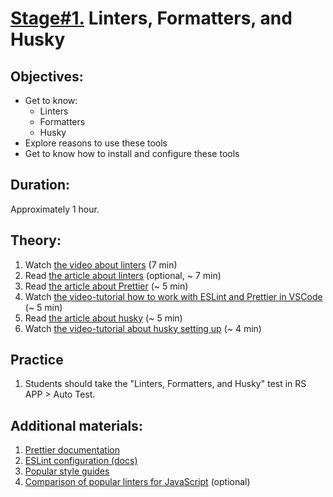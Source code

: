 # [Stage#1.](../../) Linters, Formatters, and Husky

## Objectives:

- Get to know:
  - Linters
  - Formatters
  - Husky
- Explore reasons to use these tools
- Get to know how to install and configure these tools 


## Duration:
Approximately 1 hour.

## Theory:
1. Watch [the video about linters](https://www.youtube.com/watch?v=HDQXWr5TOnI) (7 min)
2. Read [the article about linters](https://www.testim.io/blog/what-is-a-linter-heres-a-definition-and-quick-start-guide/) (optional, ~ 7 min)
2. Read [the article about Prettier](https://javascript.plainenglish.io/prettier-the-formatting-big-brother-of-eslint-2becf33168f9) (~ 5 min)
2. Watch [the video-tutorial how to work with ESLint and Prettier in VSCode](https://www.youtube.com/watch?v=St1YSNoB36Y) (~ 5 min)
3. Read [the article about husky](https://blog.bitsrc.io/ensure-javascript-code-quality-with-husky-and-hooks-6e338222662) (~ 5 min)
4. Watch [the video-tutorial about husky setting up](https://www.youtube.com/watch?v=-qHA6zbOdLc) (~ 4 min)

## Practice
1. Students should take the "Linters, Formatters, and Husky" test in RS APP > Auto Test.

## Additional materials:
1. [Prettier documentation](https://prettier.io/)
2. [ESLint configuration (docs)](https://eslint.org/docs/latest/use/configure/)
3. [Popular style guides](https://blog.codacy.com/4-popular-javascript-style-guides)
2. [Comparison of popular linters for JavaScript](https://www.sitepoint.com/comparison-javascript-linting-tools/) (optional)

